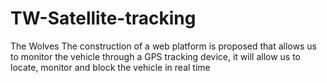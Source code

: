 # TW-Satellite-tracking #
The Wolves
The construction of a web platform is proposed that allows us to monitor the vehicle through a GPS tracking device, it will allow us to locate, monitor and block the vehicle in real time
